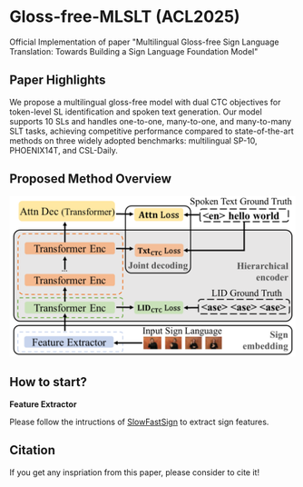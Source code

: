 # Gloss-free-MLSLT (ACL2025)

Official Implementation of paper "Multilingual Gloss-free Sign Language Translation:
Towards Building a Sign Language Foundation Model"

## Paper Highlights
We propose a multilingual gloss-free model with dual CTC objectives for token-level SL identification and spoken text generation. Our model supports 10 SLs and handles one-to-one, many-to-one, and many-to-many SLT tasks, achieving competitive performance compared to state-of-the-art methods on three widely adopted benchmarks: multilingual SP-10, PHOENIX14T, and CSL-Daily.

## Proposed Method Overview
![Overview](Overview.png)


## How to start?

**Feature Extractor**


Please follow the intructions of [SlowFastSign](https://github.com/kaistmm/SlowFastSign) to extract sign features.



## Citation 

If you get any inspriation from this paper, please consider to cite it!

